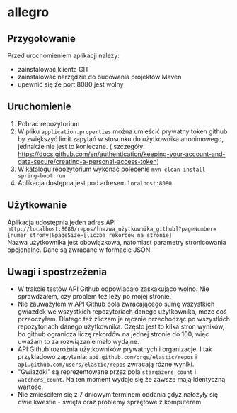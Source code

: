 # allegro
## Przygotowanie
Przed urochomieniem aplikacji należy:
- zainstalować klienta GIT
- zainstalować narzędzie do budowania projektów Maven
- upewnić się że port 8080 jest wolny
## Uruchomienie
1) Pobrać repozytorium
2) W pliku `application.properties` można umieścić prywatny token github by zwiększyć limit zapytań w stosunku do użytkownika anonimowego, jednakże nie jest to konieczne. ( szczegóły: https://docs.github.com/en/authentication/keeping-your-account-and-data-secure/creating-a-personal-access-token)
3) W katalogu repozytorium wykonać polecenie  `mvn clean install spring-boot:run`
4) Aplikacja dostępna jest pod adresem `localhost:8080`
## Użytkowanie
Aplikacja udostępnia jeden adres API <br />
`http://localhost:8080/repos/[nazwa_użytkownika_github]?pageNumber=[numer_strony]&pageSize=[liczba_rekordów_na_stronie]` <br />
Nazwa użytkownika jest obowiązkowa, natomiast parametry stronicowania opcjonalne. Dane są zwracane w formacie JSON.
## Uwagi i spostrzeżenia
* W trakcie testów API Github odpowiadało zaskakująco wolno. Nie sprawdzałem, czy problem też leży po mojej stronie. 
* Nie zauważyłem w API Github pola zwracającego sumę wszystkich gwiazdek we wszystkich repozytoriach danego użytkownika, może coś przeoczyłem. Dlatego też zliczam je ręcznie przechodząc po wszystkich repozytoriach danego użytkownika. Często jest to kilka stron wyników, bo github ogranicza liczę rekordów na jednej stronie do 100, więc uważam to za rozwiązanie mało wydajne. 
* API Github rozróżnia użytkowników prywatnych i organizacje. I tak przykładowo zapytania: `api.github.com/orgs/elastic/repos` i `api.github.com/users/elastic/repos` zwracają różne wyniki. 
* "Gwiazdki" są reprezentowane przez pola `stargazers_count` i `watchers_count`. Na ten moment wydaje się że zawsze mają identyczną wartość. 
* Nie zmieściłem się z 7 dniowym terminem oddania gdyż nałożyły się dwie kwestie - święta oraz problemy sprzętowe z komputerem. 
